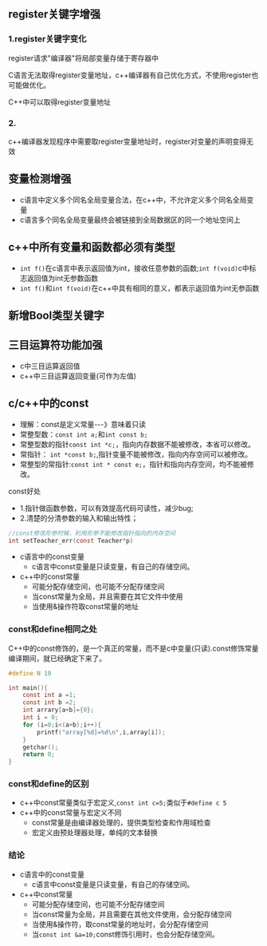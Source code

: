 ## register关键字增强
### 1.register关键字变化
register请求"编译器"将局部变量存储于寄存器中

C语言无法取得register变量地址，c++编译器有自己优化方式，不使用register也可能做优化。

C++中可以取得register变量地址

### 2.
c++编译器发现程序中需要取register变量地址时，register对变量的声明变得无效

## 变量检测增强

* c语言中定义多个同名全局变量合法，在c++中，不允许定义多个同名全局变量
* c语言多个同名全局变量最终会被链接到全局数据区的同一个地址空间上

## c++中所有变量和函数都必须有类型

* `int f()`在c语言中表示返回值为int，接收任意参数的函数;`int f(void)`c中标志返回值为int无参数函数
* `int f()`和`int f(void)`在c++中具有相同的意义，都表示返回值为int无参函数

## 新增Bool类型关键字

## 三目运算符功能加强

* c中三目运算返回值
* c++中三目运算返回变量(可作为左值)

## c/c++中的const

* 理解：const是定义常量---》意味着只读
* 常整型数：`const int a;`和`int const b;`
* 常整型数的指针`const int *c;`，指向内存数据不能被修改，本省可以修改。
* 常指针： `int *const b;`,指针变量不能被修改，指向内存空间可以被修改。
* 常整型的常指针:`const int * const e;`，指针和指向内存空间，均不能被修改。

const好处

* 1.指针做函数参数，可以有效提高代码可读性，减少bug;
* 2.清楚的分清参数的输入和输出特性；

```c
//const修改形参时候，利用形参不能修改指针指向的内存空间
int setTeacher_err(const Teacher*p)
```
* c语言中的const变量
    * c语言中const变量是只读变量，有自己的存储空间。
* c++中的const常量
    * 可能分配存储空间，也可能不分配存储空间
    * 当const常量为全局，并且需要在其它文件中使用
    * 当使用&操作符取const常量的地址

### const和define相同之处

C++中的const修饰的，是一个真正的常量，而不是c中变量(只读).const修饰常量编译期间，就已经确定下来了。

```c
#define N 10

int main(){
    const int a =1;
    const int b =2;
    int arrary[a+b]={0};
    int i = 0;
    for (i=0;i<(a+b);i++){
        printf("array[%d]=%d\n",i,array[i]);
    }
    getchar();
    return 0;
}
```

### const和define的区别

* c++中const常量类似于宏定义,`const int c=5;`类似于`#define c 5`
* c++中的const常量与宏定义不同
    * const常量是由编译器处理的，提供类型检查和作用域检查
    * 宏定义由预处理器处理，单纯的文本替换

### 结论

* c语言中的const变量
    * c语言中const变量是只读变量，有自己的存储空间。
* c++中const常量
    * 可能分配存储空间，也可能不分配存储空间
    * 当const常量为全局，并且需要在其他文件使用，会分配存储空间
    * 当使用&操作符，取const常量的地址时，会分配存储空间
    * 当`const int &a=10;`const修饰引用时，也会分配存储空间。




